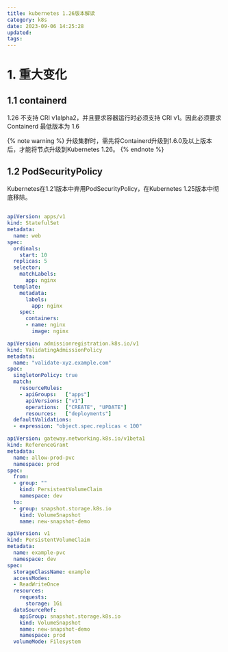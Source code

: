 ```yaml
---
title: kubernetes 1.26版本解读
category: k8s
date: 2023-09-06 14:25:28
updated:
tags:
---
```


<!-- more -->

# 1. 重大变化

## 1.1 containerd

1.26 不支持 CRI v1alpha2，并且要求容器运行时必须支持 CRI v1。因此必须要求 Containerd 最低版本为 1.6

{% note warning %}
    升级集群时，需先将Containerd升级到1.6.0及以上版本后，才能将节点升级到Kubernetes 1.26。
{% endnote %}

## 1.2 PodSecurityPolicy

Kubernetes在1.21版本中弃用PodSecurityPolicy，在Kubernetes 1.25版本中彻底移除。

## 

```yaml
apiVersion: apps/v1
kind: StatefulSet
metadata:
  name: web
spec:
  ordinals:
    start: 10
  replicas: 5
  selector:
    matchLabels:
      app: nginx
  template:
    metadata:
      labels:
        app: nginx
    spec:
      containers:
      - name: nginx
        image: nginx
```

```yaml
apiVersion: admissionregistration.k8s.io/v1
kind: ValidatingAdmissionPolicy
metadata:
  name: "validate-xyz.example.com"
spec:
  singletonPolicy: true
  match:
    resourceRules:
    - apiGroups:   ["apps"]
      apiVersions: ["v1"]
      operations:  ["CREATE", "UPDATE"]
      resources:   ["deployments"]
  defaultValidations:
  - expression: "object.spec.replicas < 100"
```


```yaml
apiVersion: gateway.networking.k8s.io/v1beta1
kind: ReferenceGrant
metadata:
  name: allow-prod-pvc
  namespace: prod
spec:
  from:
  - group: ""
    kind: PersistentVolumeClaim
    namespace: dev
  to:
  - group: snapshot.storage.k8s.io
    kind: VolumeSnapshot
    name: new-snapshot-demo
```


```yaml
apiVersion: v1
kind: PersistentVolumeClaim
metadata:
  name: example-pvc
  namespace: dev
spec:
  storageClassName: example
  accessModes:
  - ReadWriteOnce
  resources:
    requests:
      storage: 1Gi
  dataSourceRef:
    apiGroup: snapshot.storage.k8s.io
    kind: VolumeSnapshot
    name: new-snapshot-demo
    namespace: prod
  volumeMode: Filesystem
```